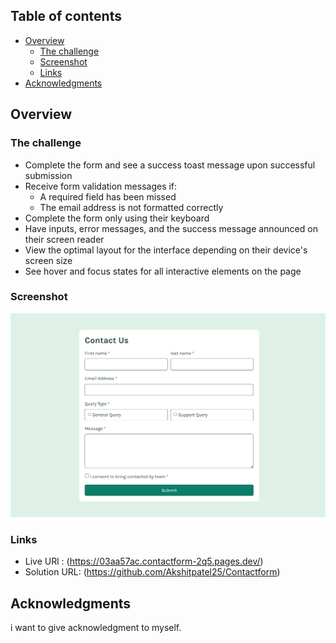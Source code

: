 ## Table of contents

- [Overview](#overview)
  - [The challenge](#the-challenge)
  - [Screenshot](#screenshot)
  - [Links](#links)
- [Acknowledgments](#acknowledgments)


## Overview

### The challenge

- Complete the form and see a success toast message upon successful submission
- Receive form validation messages if:
  - A required field has been missed
  - The email address is not formatted correctly
- Complete the form only using their keyboard
- Have inputs, error messages, and the success message announced on their screen reader
- View the optimal layout for the interface depending on their device's screen size
- See hover and focus states for all interactive elements on the page

### Screenshot

![](./assets/images/Screenshot%202024-05-31%20155825.png)



### Links

- Live URl : (https://03aa57ac.contactform-2q5.pages.dev/)
- Solution URL: (https://github.com/Akshitpatel25/Contactform)

## Acknowledgments

i want to give acknowledgment to myself.


